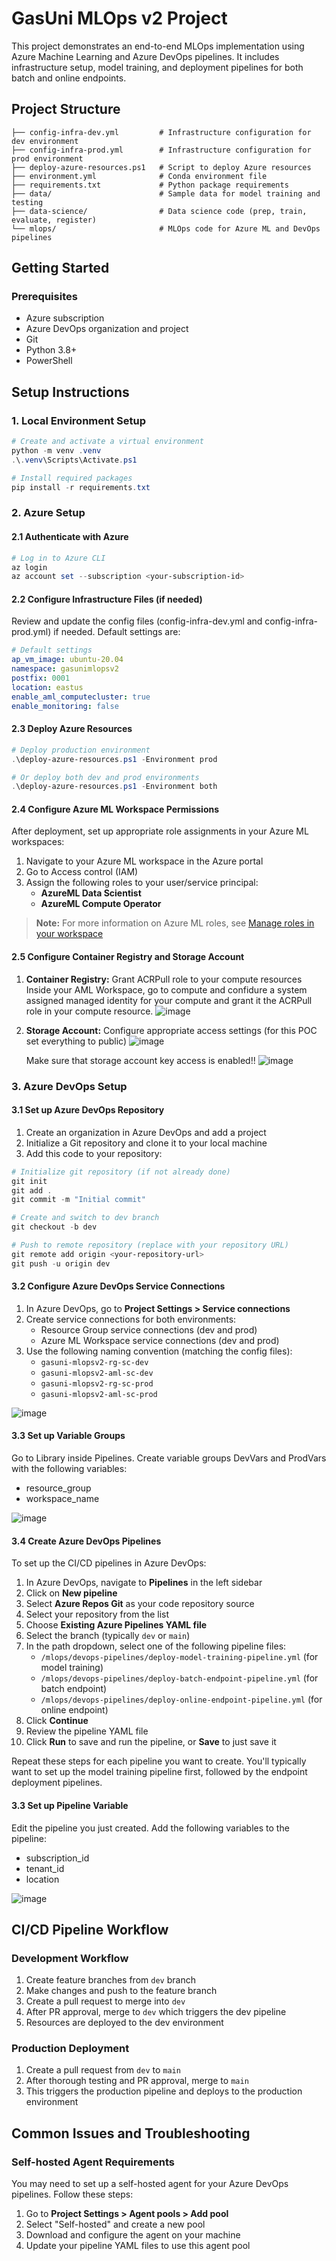# GasUni MLOps v2 Project

This project demonstrates an end-to-end MLOps implementation using Azure Machine Learning and Azure DevOps pipelines. It includes infrastructure setup, model training, and deployment pipelines for both batch and online endpoints.

## Project Structure

```
├── config-infra-dev.yml         # Infrastructure configuration for dev environment
├── config-infra-prod.yml        # Infrastructure configuration for prod environment
├── deploy-azure-resources.ps1   # Script to deploy Azure resources
├── environment.yml              # Conda environment file
├── requirements.txt             # Python package requirements
├── data/                        # Sample data for model training and testing
├── data-science/                # Data science code (prep, train, evaluate, register)
└── mlops/                       # MLOps code for Azure ML and DevOps pipelines
```

## Getting Started

### Prerequisites

- Azure subscription
- Azure DevOps organization and project
- Git
- Python 3.8+
- PowerShell

## Setup Instructions

### 1. Local Environment Setup

```powershell
# Create and activate a virtual environment
python -m venv .venv
.\.venv\Scripts\Activate.ps1

# Install required packages
pip install -r requirements.txt
```

### 2. Azure Setup

#### 2.1 Authenticate with Azure

```powershell
# Log in to Azure CLI
az login
az account set --subscription <your-subscription-id>
```

#### 2.2 Configure Infrastructure Files (if needed)

Review and update the config files (config-infra-dev.yml and config-infra-prod.yml) if needed. Default settings are:

```yaml
# Default settings
ap_vm_image: ubuntu-20.04
namespace: gasunimlopsv2
postfix: 0001
location: eastus
enable_aml_computecluster: true
enable_monitoring: false
```

#### 2.3 Deploy Azure Resources

```powershell
# Deploy production environment
.\deploy-azure-resources.ps1 -Environment prod

# Or deploy both dev and prod environments
.\deploy-azure-resources.ps1 -Environment both
```

#### 2.4 Configure Azure ML Workspace Permissions

After deployment, set up appropriate role assignments in your Azure ML workspaces:

1. Navigate to your Azure ML workspace in the Azure portal
2. Go to Access control (IAM)
3. Assign the following roles to your user/service principal:
   - **AzureML Data Scientist**
   - **AzureML Compute Operator**

> **Note:** For more information on Azure ML roles, see [Manage roles in your workspace](https://learn.microsoft.com/en-us/azure/machine-learning/how-to-assign-roles)

#### 2.5 Configure Container Registry and Storage Account

1. **Container Registry:** Grant ACRPull role to your compute resources
   Inside your AML Workspace, go to compute and confidure a system assigned managed identity for your compute and grant it the ACRPull role in your compute resource.
   ![image](https://github.com/user-attachments/assets/87934887-8ec2-417f-a95f-fddac308f14c)

3. **Storage Account:** Configure appropriate access settings (for this POC set everything to public)
   ![image](https://github.com/user-attachments/assets/294486db-0e0d-4524-9054-b29ea8b8062d)

   Make sure that storage account key access is enabled!!
   ![image](https://github.com/user-attachments/assets/1717882a-ff24-4aa4-93e9-465d860b59ce)


### 3. Azure DevOps Setup

#### 3.1 Set up Azure DevOps Repository

1. Create an organization in Azure DevOps and add a project
2. Initialize a Git repository and clone it to your local machine
3. Add this code to your repository:

```powershell
# Initialize git repository (if not already done)
git init
git add .
git commit -m "Initial commit"

# Create and switch to dev branch
git checkout -b dev

# Push to remote repository (replace with your repository URL)
git remote add origin <your-repository-url>
git push -u origin dev
```

#### 3.2 Configure Azure DevOps Service Connections

1. In Azure DevOps, go to **Project Settings > Service connections**
2. Create service connections for both environments:
   - Resource Group service connections (dev and prod)
   - Azure ML Workspace service connections (dev and prod)
3. Use the following naming convention (matching the config files):
   - `gasuni-mlopsv2-rg-sc-dev`
   - `gasuni-mlopsv2-aml-sc-dev`
   - `gasuni-mlopsv2-rg-sc-prod`
   - `gasuni-mlopsv2-aml-sc-prod`

![image](https://github.com/user-attachments/assets/f6fe84b7-9af5-4e3e-8761-efd9c74f2c2f)

#### 3.3 Set up Variable Groups

Go to Library inside Pipelines. Create variable groups DevVars and ProdVars with the following variables:
- resource_group
- workspace_name
  
![image](https://github.com/user-attachments/assets/8d48f94c-2f3c-48cb-9668-b9b6284cc20b)

#### 3.4 Create Azure DevOps Pipelines

To set up the CI/CD pipelines in Azure DevOps:

1. In Azure DevOps, navigate to **Pipelines** in the left sidebar
2. Click on **New pipeline**
3. Select **Azure Repos Git** as your code repository source
4. Select your repository from the list
5. Choose **Existing Azure Pipelines YAML file**
6. Select the branch (typically `dev` or `main`)
7. In the path dropdown, select one of the following pipeline files:
   - `/mlops/devops-pipelines/deploy-model-training-pipeline.yml` (for model training)
   - `/mlops/devops-pipelines/deploy-batch-endpoint-pipeline.yml` (for batch endpoint)
   - `/mlops/devops-pipelines/deploy-online-endpoint-pipeline.yml` (for online endpoint)
8. Click **Continue**
9. Review the pipeline YAML file
10. Click **Run** to save and run the pipeline, or **Save** to just save it

Repeat these steps for each pipeline you want to create. You'll typically want to set up the model training pipeline first, followed by the endpoint deployment pipelines.

#### 3.3 Set up Pipeline Variable

Edit the pipeline you just created. Add the following variables to the pipeline:
- subscription_id
- tenant_id
- location

![image](https://github.com/user-attachments/assets/060b2a00-9be2-4ec4-bfec-48436c050fe6)


## CI/CD Pipeline Workflow

### Development Workflow

1. Create feature branches from `dev` branch
2. Make changes and push to the feature branch
3. Create a pull request to merge into `dev`
4. After PR approval, merge to `dev` which triggers the dev pipeline
5. Resources are deployed to the dev environment

### Production Deployment

1. Create a pull request from `dev` to `main`
2. After thorough testing and PR approval, merge to `main`
3. This triggers the production pipeline and deploys to the production environment

## Common Issues and Troubleshooting

### Self-hosted Agent Requirements

You may need to set up a self-hosted agent for your Azure DevOps pipelines. Follow these steps:

1. Go to **Project Settings > Agent pools > Add pool**
2. Select "Self-hosted" and create a new pool
3. Download and configure the agent on your machine
4. Update your pipeline YAML files to use this agent pool
